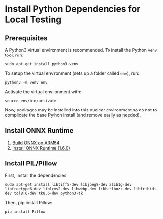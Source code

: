 # Install Python Dependencies for Local Testing

## Prerequisites

A Python3 virtual environment is recommended.  To install the Python `venv` tool, run:

```
sudo apt-get install python3-venv
```

To setup the virtual environment (sets up a folder called `env`), run:

```
python3 -m venv env
```

Activate the virtual environment with:

```
source env/bin/activate
```

Now, packages may be installed into this nuclear environment so as not to complicate the base Python install (and remove easily as needed).

## Install ONNX Runtime

1.  [Build ONNX on ARM64](https://github.com/onnx/onnx#build-onnx-on-arm-64)
2.  [Install ONNX Runtime (1.6.0)](https://elinux.org/Jetson_Zoo#ONNX_Runtime)

## Install PIL/Pillow

First, install the dependencies:

```
sudo apt-get install libtiff5-dev libjpeg8-dev zlib1g-dev libfreetype6-dev liblcms2-dev libwebp-dev libharfbuzz-dev libfribidi-dev tcl8.6-dev tk8.6-dev python3-tk
```

Then, pip install Pillow:

```
pip install Pillow
```
